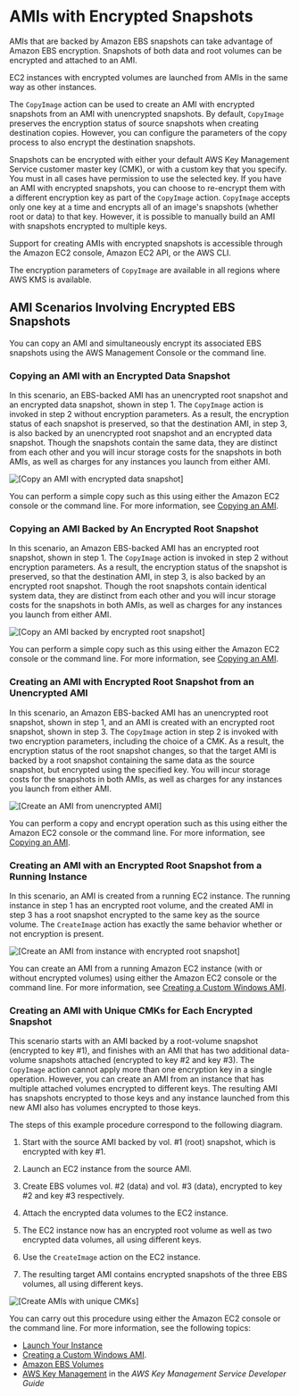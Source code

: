 # AMIs with Encrypted Snapshots<a name="AMIEncryption"></a>

AMIs that are backed by Amazon EBS snapshots can take advantage of Amazon EBS encryption\. Snapshots of both data and root volumes can be encrypted and attached to an AMI\.

EC2 instances with encrypted volumes are launched from AMIs in the same way as other instances\. 

The `CopyImage` action can be used to create an AMI with encrypted snapshots from an AMI with unencrypted snapshots\. By default, `CopyImage` preserves the encryption status of source snapshots when creating destination copies\. However, you can configure the parameters of the copy process to also encrypt the destination snapshots\. 

Snapshots can be encrypted with either your default AWS Key Management Service customer master key \(CMK\), or with a custom key that you specify\. You must in all cases have permission to use the selected key\. If you have an AMI with encrypted snapshots, you can choose to re\-encrypt them with a different encryption key as part of the `CopyImage` action\. `CopyImage` accepts only one key at a time and encrypts all of an image's snapshots \(whether root or data\) to that key\. However, it is possible to manually build an AMI with snapshots encrypted to multiple keys\.

Support for creating AMIs with encrypted snapshots is accessible through the Amazon EC2 console, Amazon EC2 API, or the AWS CLI\. 

The encryption parameters of `CopyImage` are available in all regions where AWS KMS is available\.

## AMI Scenarios Involving Encrypted EBS Snapshots<a name="AMIEncryption_scenarios"></a>

You can copy an AMI and simultaneously encrypt its associated EBS snapshots using the AWS Management Console or the command line\.

### Copying an AMI with an Encrypted Data Snapshot<a name="w3ab1c15c37c15b4"></a>

In this scenario, an EBS\-backed AMI has an unencrypted root snapshot and an encrypted data snapshot, shown in step 1\. The `CopyImage` action is invoked in step 2 without encryption parameters\. As a result, the encryption status of each snapshot is preserved, so that the destination AMI, in step 3, is also backed by an unencrypted root snapshot and an encrypted data snapshot\. Though the snapshots contain the same data, they are distinct from each other and you will incur storage costs for the snapshots in both AMIs, as well as charges for any instances you launch from either AMI\.

![\[Copy an AMI with encrypted data snapshot\]](http://docs.aws.amazon.com/AWSEC2/latest/WindowsGuide/images/ami-to-ami-mixed.png)

You can perform a simple copy such as this using either the Amazon EC2 console or the command line\. For more information, see [Copying an AMI](CopyingAMIs.md)\.

### Copying an AMI Backed by An Encrypted Root Snapshot<a name="w3ab1c15c37c15b6"></a>

In this scenario, an Amazon EBS\-backed AMI has an encrypted root snapshot, shown in step 1\. The `CopyImage` action is invoked in step 2 without encryption parameters\. As a result, the encryption status of the snapshot is preserved, so that the destination AMI, in step 3, is also backed by an encrypted root snapshot\. Though the root snapshots contain identical system data, they are distinct from each other and you will incur storage costs for the snapshots in both AMIs, as well as charges for any instances you launch from either AMI\.

![\[Copy an AMI backed by encrypted root snapshot\]](http://docs.aws.amazon.com/AWSEC2/latest/WindowsGuide/images/ami-to-ami-encrypted.png)

You can perform a simple copy such as this using either the Amazon EC2 console or the command line\. For more information, see [Copying an AMI](CopyingAMIs.md)\.

### Creating an AMI with Encrypted Root Snapshot from an Unencrypted AMI<a name="w3ab1c15c37c15b8"></a>

In this scenario, an Amazon EBS\-backed AMI has an unencrypted root snapshot, shown in step 1, and an AMI is created with an encrypted root snapshot, shown in step 3\. The `CopyImage` action in step 2 is invoked with two encryption parameters, including the choice of a CMK\. As a result, the encryption status of the root snapshot changes, so that the target AMI is backed by a root snapshot containing the same data as the source snapshot, but encrypted using the specified key\. You will incur storage costs for the snapshots in both AMIs, as well as charges for any instances you launch from either AMI\.

![\[Create an AMI from unencrypted AMI\]](http://docs.aws.amazon.com/AWSEC2/latest/WindowsGuide/images/ami-to-ami-convert.png)

You can perform a copy and encrypt operation such as this using either the Amazon EC2 console or the command line\. For more information, see [Copying an AMI](CopyingAMIs.md)\.

### Creating an AMI with an Encrypted Root Snapshot from a Running Instance<a name="w3ab1c15c37c15c10"></a>

In this scenario, an AMI is created from a running EC2 instance\. The running instance in step 1 has an encrypted root volume, and the created AMI in step 3 has a root snapshot encrypted to the same key as the source volume\. The `CreateImage` action has exactly the same behavior whether or not encryption is present\.

![\[Create an AMI from instance with encrypted root snapshot\]](http://docs.aws.amazon.com/AWSEC2/latest/WindowsGuide/images/running-instance-encrypted.png)

You can create an AMI from a running Amazon EC2 instance \(with or without encrypted volumes\) using either the Amazon EC2 console or the command line\. For more information, see [Creating a Custom Windows AMI](Creating_EBSbacked_WinAMI.md)\. 

### Creating an AMI with Unique CMKs for Each Encrypted Snapshot<a name="w3ab1c15c37c15c12"></a>

This scenario starts with an AMI backed by a root\-volume snapshot \(encrypted to key \#1\), and finishes with an AMI that has two additional data\-volume snapshots attached \(encrypted to key \#2 and key \#3\)\. The `CopyImage` action cannot apply more than one encryption key in a single operation\. However, you can create an AMI from an instance that has multiple attached volumes encrypted to different keys\. The resulting AMI has snapshots encrypted to those keys and any instance launched from this new AMI also has volumes encrypted to those keys\.

The steps of this example procedure correspond to the following diagram\.

1. Start with the source AMI backed by vol\. \#1 \(root\) snapshot, which is encrypted with key \#1\.

1. Launch an EC2 instance from the source AMI\.

1. Create EBS volumes vol\. \#2 \(data\) and vol\. \#3 \(data\), encrypted to key \#2 and key \#3 respectively\.

1. Attach the encrypted data volumes to the EC2 instance\.

1. The EC2 instance now has an encrypted root volume as well as two encrypted data volumes, all using different keys\.

1. Use the `CreateImage` action on the EC2 instance\.

1. The resulting target AMI contains encrypted snapshots of the three EBS volumes, all using different keys\.

![\[Create AMIs with unique CMKs\]](http://docs.aws.amazon.com/AWSEC2/latest/WindowsGuide/images/multi-key.png)

You can carry out this procedure using either the Amazon EC2 console or the command line\. For more information, see the following topics:
+ [Launch Your Instance](LaunchingAndUsingInstances.md)
+ [Creating a Custom Windows AMI](Creating_EBSbacked_WinAMI.md)\.
+ [Amazon EBS Volumes](EBSVolumes.md)
+ [AWS Key Management](http://docs.aws.amazon.com/kms/latest/developerguide/getting-started.html) in the *AWS Key Management Service Developer Guide*